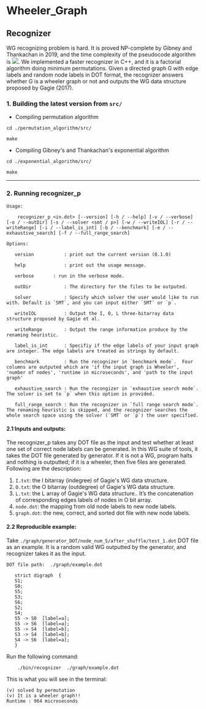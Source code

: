 # Wheeler_Graph

## Recognizer

WG recognizing problem is hard. It is proved NP-complete by Gibney and Thankachan in 2019, and the time complexity of the pseudocode algorithm is <img src="https://render.githubusercontent.com/render/math?math=2^{e \cdot log\sigma  %2B O(n  %2B e)}">.
We implemented a faster recognizer in C++, and it is a factorial algorithm doing minimum permutations. Given a directed graph G with edge labels and random node labels in DOT format, the recognizer answers whether G is a wheeler graph or not and outputs the WG data structure proposed by Gagie (2017). 


### 1. Building the latest version from `src/`

* Compiling permutation algorithm
```
cd ./permutation_algorithm/src/

make
```

* Compiling Gibney's and Thankachan's exponential algorithm
```
cd ./exponential_algorithm/src/

make
```

---

### 2. Running recognizer_p

```
Usage:

	recognizer_p <in.dot> [--version] [-h / --help] [-v / --verbose] [-o / --outDir] [-s / --solver <smt / p>] [-w / --writeIOL] [-r / --writeRange] [-i / --label_is_int] [-b / --benchmark] [-e / --exhaustive_search] [-f / --full_range_search]
	
Options:

   version           : print out the current version (0.1.0)
  
   help              : print out the usage message.
   
   verbose	     : run in the verbose mode.
                         
   outDir            : The directory for the files to be outputed.
                          
   solver            : Specify which solver the user would like to run with. Default is `SMT`, and you can input either `SMT` or `p`.
   
   writeIOL          : Output the I, O, L three-bitarray data structure proposed by Gagie et al. 
   
   writeRange        : Output the range information produce by the renaming heuristic. 
   
   label_is_int      : Specifiy if the edge labels of your input graph are integer. The edge labels are treated as strings by default.
   
   benchmark         : Run the recognizer in `benchmark mode`.  Four columns are outputed which are 'if the input graph is Wheeler', 'number of nodes', 'runtime in microseconds', and 'path to the input graph'
   
   exhaustive_search : Run the recongizer in `exhaustive search mode`. The solver is set to `p` when this option is provided.
   
   full_range_search : Run the recognizer in `full range search mode`. The renaming heuristic is skipped, and the recognizer searches the whole search space using the solver (`SMT` or `p`) the user specified.
```

#### 2.1 Inputs and outputs:
The recognizer_p takes any DOT file as the input and test whether at least one set of correct node labels can be generated. In this WG suite of tools, it takes the DOT file generated by generator. If it is not a WG, program halts and nothing is outputted; if it is a wheeler, then five files are generated. Following are the description:

1. `I.txt`:  the I bitarray (indegree) of Gagie's WG data structure.
2. `O.txt`:  the O bitarray (outdegree) of Gagie's WG data structure.
3. `L.txt`:  the L array of Gagie's WG data structure.. It’s the concatenation of corresponding edges labels of nodes in O bit array.
4. `node.dot`: the mapping from old node labels to new node labels.  
5. `graph.dot`: the new, correct, and sorted dot file with new node labels. 


#### 2.2 Reproducible example:

Take `./graph/generator_DOT/node_num_5/after_shuffle/test_1.dot` DOT file as an example. It is a random valid WG outputted by the generator, and recognizer takes it as the input.

```
DOT file path:  ./graph/example.dot

   strict digraph  {
   S1;
   S0;
   S5;
   S3;
   S6;
   S2;
   S4;
   S5 -> S0  [label=a];
   S5 -> S6  [label=a];
   S5 -> S4  [label=b];
   S3 -> S4  [label=b];
   S4 -> S6  [label=a];
   }
 ```
  
Run the following command:

```
	./bin/recognizer  ./graph/example.dot
```

This is what you will see in the terminal:
```
(v) solved by permutation
(v) It is a wheeler graph!!
Runtime : 964 microseconds
```
<!-- 
You will get the following five output files:

	1. ***I.txt***:
```
	    1101001001
```
	2. ***O.txt***:
```
	    0100011101
```
	3. ***L.txt***:
```
	    baaba
```
	4. ***node.dot***:
```
	    S3	1
	    S5	2
	    S0	3
	    S6	4
	    S4	5
```
	5. ***graph.dot***:
```
	    strict digraph  {
	    2 -> 3 [label=a];
	    2 -> 4 [label=a];
	    5 -> 4 [label=a];
	    1 -> 5 [label=b];
	    2 -> 5 [label=b];
	    }
```
---

### 3. Running recognizer_e

```
Usage:

	recognizer_e <in.dot> [--version] [-h / --help] [-v / --verbose]
	
Options:

   version        : print out the current version (0.1.0)
  
   help           : print out the usage message.
   
   verbose	  : run in the verbose mode.
```

#### 2.1 Inputs and outputs:
It is an implementation of Gibney's and Thankachan's exponential algorithm to the point of enumerating 3 bit arrays (`|I|`, `|O|`, `|L|`). The recognizer_e takes any DOT file as the input.

1. `I.txt`:  the I bitarray (indegree) of Gagie's WG data structure.
2. `O.txt`:  the O bitarray (outdegree) of Gagie's WG data structure.
3. `L.txt`:  the L array of Gagie's WG data structure.. It’s the concatenation of corresponding edges labels of nodes in O bit array.
4. `node.dot`: the mapping from old node labels to new node labels.  
5. `graph.dot`: the new, correct, and sorted dot file with new node labels. 


#### 2.2 Reproducible example:

Take `./graph/generator_DOT_small/node_num_3/after_shuffle/test_1.dot` DOT file as an example. It is a random valid WG outputted by the generator, and recognizer takes it as the input.

```
DOT file path:  ./graph/generator_DOT_small/node_num_3/after_shuffle/test_1.dot

	strict digraph  {
	S3;
	S1;
	S5;
	S6;
	S0;
	S2;
	S4;
	S3 -> S1  [label=a];
	S5 -> S6  [label=b];
	S0 -> S4  [label=b];
	S2 -> S3  [label=a];
	}
 ```
  
Run the following command:

```
	./bin/recognizer_e  ./graph/generator_DOT_small/node_num_3/after_shuffle/test_1.dot
```

This is what you will see in the terminal:

```
	*  |E|: 4
	*  |N|: 7
	*  |σ|: 2
	*  σ encoding length: 1
	*  σ encoding mapping:
		a: 0
		b: 1

	*  |I|: 11 (4 + 7)
	*  I bitvector:
		11101010101

	*  |O|: 11 (4 + 7)
	*  O bitvector:
		01010110111

	*  |L_char|: 4 (4)
	*  L vector:
		baba

	*  |L|: 4 (4 x 1)
	*  L bitvector:
		1010

	*  Total number of iteration times (without filteration): 2^|I| * 2^|O| * 2^|L| (2048 * 2048 * 16): 6.71089e+07

	Iterating through 3 bit arrays:
	Runtime : 3042 microseconds
```
 -->
